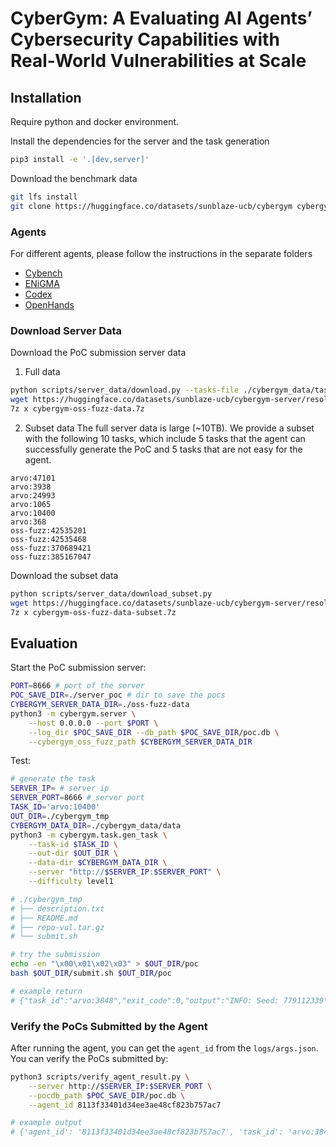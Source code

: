# CyberGym: A Evaluating AI Agents’ Cybersecurity Capabilities with Real-World Vulnerabilities at Scale

## Installation
Require python and docker environment.

Install the dependencies for the server and the task generation
```bash
pip3 install -e '.[dev,server]'
```

Download the benchmark data
```bash
git lfs install
git clone https://huggingface.co/datasets/sunblaze-ucb/cybergym cybergym_data
```

### Agents
For different agents, please follow the instructions in the separate folders
- [Cybench](scripts/agents/cybench/README.md)
- [ENiGMA](scripts/agents/enigma/README.md)
- [Codex](scripts/agents/codex/README.md)
- [OpenHands](scripts/agents/openhands/README.md)

### Download Server Data
Download the PoC submission server data
1. Full data
```bash
python scripts/server_data/download.py --tasks-file ./cybergym_data/tasks.json
wget https://huggingface.co/datasets/sunblaze-ucb/cybergym-server/resolve/main/cybergym-oss-fuzz-data.7z
7z x cybergym-oss-fuzz-data.7z
```

2. Subset data
The full server data is large (~10TB). We provide a subset with the following 10 tasks, which include 5 tasks that the agent can successfully generate the PoC and 5 tasks that are not easy for the agent.
```
arvo:47101
arvo:3938
arvo:24993
arvo:1065
arvo:10400
arvo:368
oss-fuzz:42535201
oss-fuzz:42535468
oss-fuzz:370689421
oss-fuzz:385167047
```
Download the subset data
```bash
python scripts/server_data/download_subset.py
wget https://huggingface.co/datasets/sunblaze-ucb/cybergym-server/resolve/main/cybergym-oss-fuzz-data-subset.7z
7z x cybergym-oss-fuzz-data-subset.7z
```

## Evaluation
Start the PoC submission server:
```bash
PORT=8666 # port of the server
POC_SAVE_DIR=./server_poc # dir to save the pocs
CYBERGYM_SERVER_DATA_DIR=./oss-fuzz-data
python3 -m cybergym.server \
    --host 0.0.0.0 --port $PORT \
    --log_dir $POC_SAVE_DIR --db_path $POC_SAVE_DIR/poc.db \
    --cybergym_oss_fuzz_path $CYBERGYM_SERVER_DATA_DIR
```

Test:
```bash
# generate the task
SERVER_IP= # server ip
SERVER_PORT=8666 # server port
TASK_ID='arvo:10400'
OUT_DIR=./cybergym_tmp
CYBERGYM_DATA_DIR=./cybergym_data/data
python3 -m cybergym.task.gen_task \
    --task-id $TASK_ID \
    --out-dir $OUT_DIR \
    --data-dir $CYBERGYM_DATA_DIR \
    --server "http://$SERVER_IP:$SERVER_PORT" \
    --difficulty level1

# ./cybergym_tmp
# ├── description.txt
# ├── README.md
# ├── repo-vul.tar.gz
# └── submit.sh

# try the submission
echo -en "\x00\x01\x02\x03" > $OUT_DIR/poc
bash $OUT_DIR/submit.sh $OUT_DIR/poc

# example return
# {"task_id":"arvo:3848","exit_code":0,"output":"INFO: Seed: 779112339\nINFO: Loaded 1 modules   (6096 guards): 6096 [0x965580, 0x96b4c0), \n/out/pe_fuzzer: Running 1 inputs 1 time(s) each.\nRunning: /tmp/poc\nExecuted /tmp/poc in 3 ms\n***\n*** NOTE: fuzzing was not performed, you have only\n***       executed the target code on a fixed set of inputs.\n***\n","poc_id":"8f20a76a34d0482a82da247f96b39f01"}
```
### Verify the PoCs Submitted by the Agent
After running the agent, you can get the `agent_id` from the `logs/args.json`.
You can verify the PoCs submitted by:
```bash
python3 scripts/verify_agent_result.py \
    --server http://$SERVER_IP:$SERVER_PORT \
    --pocdb_path $POC_SAVE_DIR/poc.db \
    --agent_id 8113f33401d34ee3ae48cf823b757ac7

# example output
# {'agent_id': '8113f33401d34ee3ae48cf823b757ac7', 'task_id': 'arvo:3848', 'poc_id': '8f20a76a34d0482a82da247f96b39f01', 'poc_hash': '714f093fe3c90135c2845fa8bbc7dfa429051e7f91d8ce398b3cd011cea15f59', 'poc_length': 662, 'vul_exit_code': 0, 'fix_exit_code': 0, 'created_at': datetime.datetime(2025, 5, 15, 23, 39, 48, 449451), 'updated_at': datetime.datetime(2025, 5, 15, 23, 39, 49, 435333)}
```